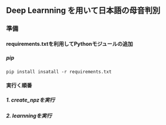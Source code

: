 ## Deep Learnning を用いて日本語の母音判別

### 準備
#### requirements.txtを利用してPythonモジュールの追加
##### pip
`pip install insatall -r requirements.txt`
#### 実行く順番
##### 1. create_npzを実行
##### 2. learnningを実行
